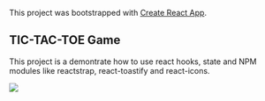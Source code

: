 This project was bootstrapped with [Create React App](https://github.com/facebook/create-react-app).

## TIC-TAC-TOE Game
This project is a demontrate how to use react hooks, state and NPM modules like reactstrap, react-toastify and react-icons.

![](TIC-TAC-TOE.gif)

